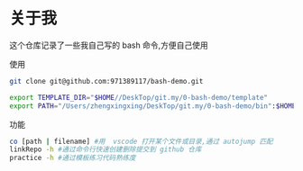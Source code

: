# 关于我

这个仓库记录了一些我自己写的 bash 命令,方便自己使用

使用

```sh
git clone git@github.com:971389117/bash-demo.git

export TEMPLATE_DIR="$HOME//DeskTop/git.my/0-bash-demo/template"
export PATH="/Users/zhengxingxing/DeskTop/git.my/0-bash-demo/bin":$HOME/bin:$PATH
```

功能

```sh
co [path | filename] #用  vscode 打开某个文件或目录,通过 autojump 匹配
linkRepo -h #通过命令行快速创建删除提交到 github 仓库
practice -h #通过模板练习代码熟练度
```
